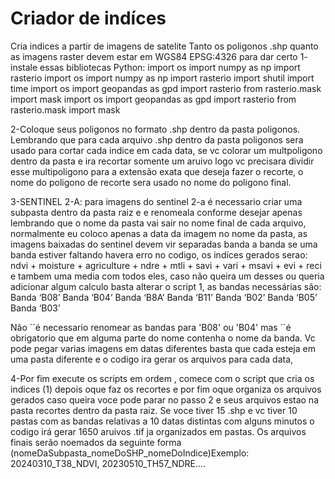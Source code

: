 # Criador de indíces
 Cria indices a partir de imagens de satelite
 Tanto os poligonos .shp quanto as imagens raster devem estar em WGS84 EPSG:4326 para dar certo
 1- instale essas bibliotecas Python:
import os
import numpy as np
import rasterio
import os
import numpy as np
import rasterio
import shutil
import time
import os
import geopandas as gpd
import rasterio
from rasterio.mask import mask
import os
import geopandas as gpd
import rasterio
from rasterio.mask import mask

2-Coloque seus poligonos no formato .shp dentro da pasta poligonos. Lembrando que para cada arquivo .shp dentro da pasta poligonos sera usado para cortar cada indice em cada data, se vc colorar um multpoligono dentro da pasta e ira recortar somente um aruivo logo vc precisara dividir esse multipoligono para a extensão exata que deseja fazer o recorte, o nome do poligono de recorte sera usado no nome do poligono final.

3-SENTINEL 2-A: para imagens do sentinel 2-a é necessario criar uma subpasta dentro da pasta raiz e e renomeala conforme desejar apenas lembrando que o nome da pasta vai sair no nome final de cada arquivo, normalmente eu coloco apenas a data da imagem no nome da pasta, as imagens baixadas do sentinel devem vir separadas banda a banda se uma banda estiver faltando havera erro no codigo,  os indíces gerados serao: ndvi + moisture + agriculture + ndre + mtli + savi + vari + msavi + evi + reci e tambem uma media com todos eles, caso não queira um desses ou queria adicionar algum calculo basta alterar o script 1, as bandas necessárias são: 
Banda ‘B08’
Banda ‘B04’
Banda ‘B8A’
Banda ‘B11’
Banda ‘B02’
Banda ‘B05’
Banda ‘B03’

Não ´´é necessario renomear as bandas para 'B08' ou 'B04' mas ´´é obrigatorio que em alguma parte do nome contenha o nome da banda. Vc pode pegar varias imagens em datas diferentes basta que cada esteja em uma pasta diferente e o codigo ira gerar os arquivos para cada data, 

4-Por fim execute os scripts em ordem , comece com o script que cria os indices (1) depois oque faz os recortes e por fim oque organiza os arquivos gerados caso queira voce pode parar no passo 2 e seus arquivos estao na pasta recortes dentro da pasta raiz. Se voce tiver 15 .shp e vc tiver 10 pastas com as bandas relativas a 10 datas distintas com alguns minutos o codigo irá gerar 1650 aruivos .tif ja organizados em pastas.
Os arquivos finais serão noemados da seguinte forma (nomeDaSubpasta_nomeDoSHP_nomeDoIndice)Exemplo: 20240310_T38_NDVI, 20230510_TH57_NDRE....
